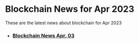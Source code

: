 # Blockchain News for Apr 2023
These are the latest news about blockchain for Apr 2023
- ### [Blockchain News Apr, 03](./03)
